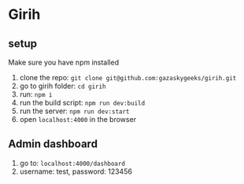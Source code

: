 # Girih

## setup
Make sure you have npm installed

  1. clone the repo: `git clone git@github.com:gazaskygeeks/girih.git`
  2. go to girih folder: `cd girih`
  3. run: `npm i`
  4. run the build script: `npm run dev:build`
  5. run the server: `npm run dev:start`
  6. open `localhost:4000` in the browser

## Admin dashboard
  1. go to: `localhost:4000/dashboard`
  2. username: test, password: 123456
